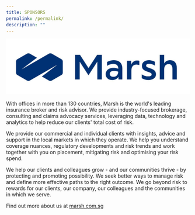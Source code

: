 ```yaml
---
title: SPONSORS
permalink: /permalink/
description: ""
---
```

![](/images/Marsh-Logo.jpg)

With offices in more than 130 countries, Marsh is the world's leading insurance broker and risk advisor. We provide industry-focused brokerage, consulting and claims advocacy services, leveraging data, technology and analytics to help reduce our clients' total cost of risk.

We provide our commercial and individual clients with insights, advice and support in the local markets in which they operate. We help you understand coverage nuances, regulatory developments and risk trends and work together with you on placement, mitigating risk and optimising your risk spend. 

We help our clients and colleagues grow - and our communities thrive - by protecting and promoting possibility. We seek better ways to manage risk and define more effective paths to the right outcome. We go beyond risk to rewards for our clients, our company, our colleagues and the communities in which we serve. 

Find out more about us at [marsh.com.sg](marsh.com.sg)